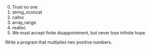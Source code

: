 0. Trust no one
1. string_nconcat
2. calloc
3. array_range
4. realloc
5. We must accept finite disappointment, but never lose infinite hope
                
Write a program that multiplies two positive numbers.
